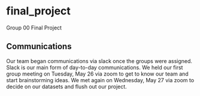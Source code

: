 # final_project
Group 00 Final Project 

## Communications
Our team began communications via slack once the groups were assigned. Slack is our main form of day-to-day communications. 
We held our first group meeting on Tuesday, May 26 via zoom to get to know our team and start brainstorming ideas. We met again on Wednesday, May 27 via zoom to decide on our datasets and flush out our project. 
